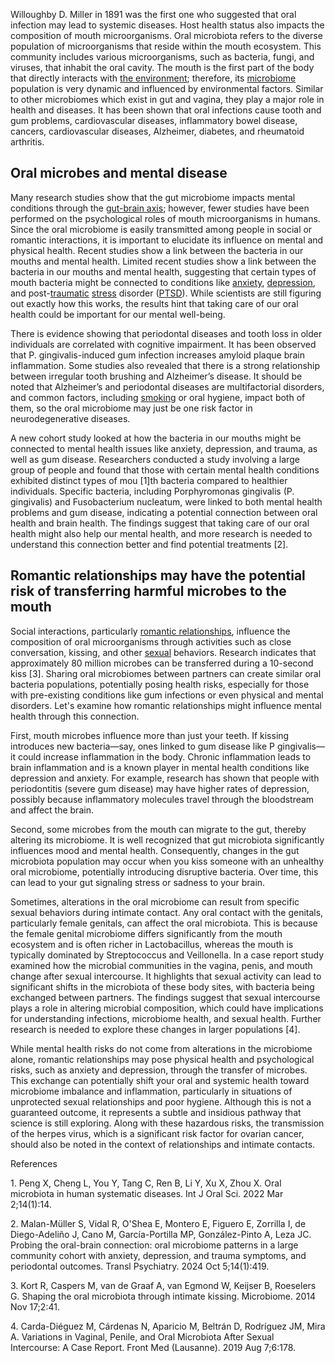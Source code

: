 Willoughby D. Miller in 1891 was the first one who suggested that oral infection may lead to systemic diseases. Host health status also impacts the composition of mouth microorganisms. Oral microbiota refers to the diverse population of microorganisms that reside within the mouth ecosystem. This community includes various microorganisms, such as bacteria, fungi, and viruses, that inhabit the oral cavity. The mouth is the first part of the body that directly interacts with [the environment](https://www.psychologytoday.com/us/basics/environment "Psychology Today looks at the environment"); therefore, its [microbiome](https://www.psychologytoday.com/us/basics/microbiome "Psychology Today looks at microbiome") population is very dynamic and influenced by environmental factors. Similar to other microbiomes which exist in gut and vagina, they play a major role in health and diseases. It has been shown that oral infections cause tooth and gum problems, cardiovascular diseases, inflammatory bowel disease, cancers, cardiovascular diseases, Alzheimer, diabetes, and rheumatoid arthritis.

## Oral microbes and mental disease

Many research studies show that the gut microbiome impacts mental conditions through the [gut-brain axis](https://www.psychologytoday.com/us/basics/gut-brain-axis "Psychology Today looks at gut-brain axis"); however, fewer studies have been performed on the psychological roles of mouth microorganisms in humans. Since the oral microbiome is easily transmitted among people in social or romantic interactions, it is important to elucidate its influence on mental and physical health. Recent studies show a link between the bacteria in our mouths and mental health. Limited recent studies show a link between the bacteria in our mouths and mental health, suggesting that certain types of mouth bacteria might be connected to conditions like [anxiety](https://www.psychologytoday.com/us/basics/anxiety "Psychology Today looks at anxiety"), [depression](https://www.psychologytoday.com/us/basics/depression "Psychology Today looks at depression"), and post-[traumatic](https://www.psychologytoday.com/us/basics/trauma "Psychology Today looks at traumatic") [stress](https://www.psychologytoday.com/us/basics/stress "Psychology Today looks at stress") disorder ([PTSD](https://www.psychologytoday.com/us/basics/post-traumatic-stress-disorder "Psychology Today looks at PTSD")). While scientists are still figuring out exactly how this works, the results hint that taking care of our oral health could be important for our mental well-being.

There is evidence showing that periodontal diseases and tooth loss in older individuals are correlated with cognitive impairment. It has been observed that P. gingivalis-induced gum infection increases amyloid plaque brain inflammation. Some studies also revealed that there is a strong relationship between irregular tooth brushing and Alzheimer’s disease. It should be noted that Alzheimer’s and periodontal diseases are multifactorial disorders, and common factors, including [smoking](https://www.psychologytoday.com/us/basics/smoking "Psychology Today looks at smoking") or oral hygiene, impact both of them, so the oral microbiome may just be one risk factor in neurodegenerative diseases.

A new cohort study looked at how the bacteria in our mouths might be connected to mental health issues like anxiety, depression, and trauma, as well as gum disease. Researchers conducted a study involving a large group of people and found that those with certain mental health conditions exhibited distinct types of mou \[1\]th bacteria compared to healthier individuals. Specific bacteria, including Porphyromonas gingivalis (P. gingivalis) and Fusobacterium nucleatum, were linked to both mental health problems and gum disease, indicating a potential connection between oral health and brain health. The findings suggest that taking care of our oral health might also help our mental health, and more research is needed to understand this connection better and find potential treatments \[2\].

## Romantic relationships may have the potential risk of transferring harmful microbes to the mouth

Social interactions, particularly [romantic relationships](https://www.psychologytoday.com/us/basics/relationships "Psychology Today looks at romantic relationships"), influence the composition of oral microorganisms through activities such as close conversation, kissing, and other [sexual](https://www.psychologytoday.com/us/basics/sex "Psychology Today looks at sexual") behaviors. Research indicates that approximately 80 million microbes can be transferred during a 10-second kiss \[3\]. Sharing oral microbiomes between partners can create similar oral bacteria populations, potentially posing health risks, especially for those with pre-existing conditions like gum infections or even physical and mental disorders. Let's examine how romantic relationships might influence mental health through this connection.

First, mouth microbes influence more than just your teeth. If kissing introduces new bacteria—say, ones linked to gum disease like P gingivalis—it could increase inflammation in the body. Chronic inflammation leads to brain inflammation and is a known player in mental health conditions like depression and anxiety. For example, research has shown that people with periodontitis (severe gum disease) may have higher rates of depression, possibly because inflammatory molecules travel through the bloodstream and affect the brain.

Second, some microbes from the mouth can migrate to the gut, thereby altering its microbiome. It is well recognized that gut microbiota significantly influences mood and mental health. Consequently, changes in the gut microbiota population may occur when you kiss someone with an unhealthy oral microbiome, potentially introducing disruptive bacteria. Over time, this can lead to your gut signaling stress or sadness to your brain.

Sometimes, alterations in the oral microbiome can result from specific sexual behaviors during intimate contact. Any oral contact with the genitals, particularly female genitals, can affect the oral microbiota. This is because the female genital microbiome differs significantly from the mouth ecosystem and is often richer in Lactobacillus, whereas the mouth is typically dominated by Streptococcus and Veillonella. In a case report study examined how the microbial communities in the vagina, penis, and mouth change after sexual intercourse. It highlights that sexual activity can lead to significant shifts in the microbiota of these body sites, with bacteria being exchanged between partners. The findings suggest that sexual intercourse plays a role in altering microbial composition, which could have implications for understanding infections, microbiome health, and sexual health. Further research is needed to explore these changes in larger populations \[4\].

While mental health risks do not come from alterations in the microbiome alone, romantic relationships may pose physical health and psychological risks, such as anxiety and depression, through the transfer of microbes. This exchange can potentially shift your oral and systemic health toward microbiome imbalance and inflammation, particularly in situations of unprotected sexual relationships and poor hygiene. Although this is not a guaranteed outcome, it represents a subtle and insidious pathway that science is still exploring. Along with these hazardous risks, the transmission of the herpes virus, which is a significant risk factor for ovarian cancer, should also be noted in the context of relationships and intimate contacts.

References

1\. Peng X, Cheng L, You Y, Tang C, Ren B, Li Y, Xu X, Zhou X. Oral microbiota in human systematic diseases. Int J Oral Sci. 2022 Mar 2;14(1):14.

2\. Malan-Müller S, Vidal R, O'Shea E, Montero E, Figuero E, Zorrilla I, de Diego-Adeliño J, Cano M, García-Portilla MP, González-Pinto A, Leza JC. Probing the oral-brain connection: oral microbiome patterns in a large community cohort with anxiety, depression, and trauma symptoms, and periodontal outcomes. Transl Psychiatry. 2024 Oct 5;14(1):419.

3\. Kort R, Caspers M, van de Graaf A, van Egmond W, Keijser B, Roeselers G. Shaping the oral microbiota through intimate kissing. Microbiome. 2014 Nov 17;2:41.

4\. Carda-Diéguez M, Cárdenas N, Aparicio M, Beltrán D, Rodríguez JM, Mira A. Variations in Vaginal, Penile, and Oral Microbiota After Sexual Intercourse: A Case Report. Front Med (Lausanne). 2019 Aug 7;6:178.